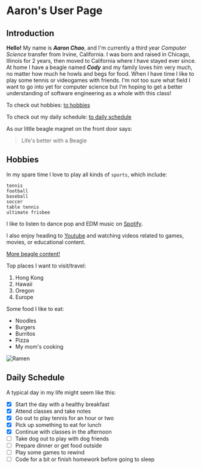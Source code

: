 # Aaron's User Page

## **Introduction**

**Hello!** My name is ***Aaron Chao***, and I'm currently a third year *Computer Science* transfer from Irvine, California. I was born and raised in Chicago, Illinois for 2 years, then moved to California where I have stayed ever since. At home I have a beagle named ***Cody*** and my family loves him very much, no matter how much he howls and begs for food. When I have time I like to play some tennis or videogames with friends. I'm not too sure what field I want to go into yet for computer science but I'm hoping to get a better understanding of software engineering as a whole with this class!

To check out hobbies:
[to hobbies](#hobbies)

To check out my daily schedule:
[to daily schedule](#daily-schedule)

As our little beagle magnet on the front door says:
> Life's better with a Beagle

## **Hobbies**

In my spare time I love to play all kinds of `sports`, which include:
```
tennis
football
baseball
soccer
table tennis
ultimate frisbee
```

I like to listen to dance pop and EDM music on [Spotify](spotify.com).

I also enjoy heading to [Youtube](youtube.com) and watching videos related to games, movies, or educational content.

[More beagle content!](beagle.md)

Top places I want to visit/travel:
1. Hong Kong
2. Hawaii
3. Oregon
4. Europe

Some food I like to eat:
- Noodles
- Burgers   
- Burritos
- Pizza
- My mom's cooking

![Ramen](https://content.hy-vee.com/remote.axd/3f4c2184e060ce99111b-f8c0985c8cb63a71df5cb7fd729edcab.ssl.cf2.rackcdn.com/media/15684/ramenbowls.jpg?v=1&mode=crop&width=800&height=640&upscale=false)

## **Daily Schedule**

A typical day in my life might seem like this:
- [X] Start the day with a healthy breakfast
- [X] Attend classes and take notes
- [X] Go out to play tennis for an hour or two
- [X] Pick up something to eat for lunch
- [X] Continue with classes in the afternoon
- [ ] Take dog out to play with dog friends
- [ ] Prepare dinner or get food outside
- [ ] Play some games to rewind
- [ ] Code for a bit or finish homework before going to sleep